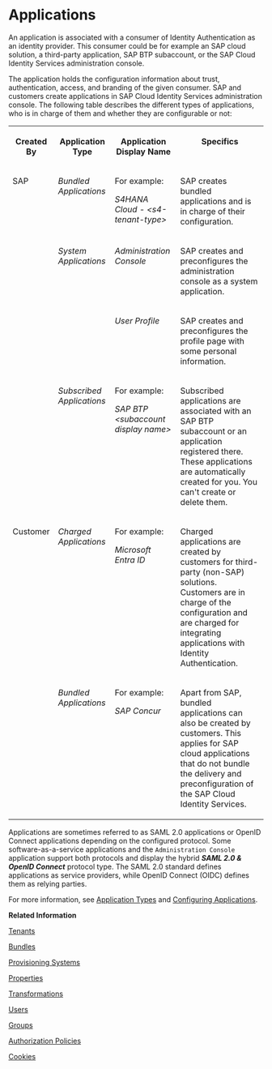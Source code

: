 <!-- loio404a11cbd09846caa65ce25d1bdcc0aa -->

# Applications

An application is associated with a consumer of Identity Authentication as an identity provider. This consumer could be for example an SAP cloud solution, a third-party application, SAP BTP subaccount, or the SAP Cloud Identity Services administration console.

The application holds the configuration information about trust, authentication, access, and branding of the given consumer. SAP and customers create applications in SAP Cloud Identity Services administration console. The following table describes the different types of applications, who is in charge of them and whether they are configurable or not:


<table>
<tr>
<th valign="top">

Created By

</th>
<th valign="top">

Application Type

</th>
<th valign="top">

Application Display Name

</th>
<th valign="top">

Specifics

</th>
</tr>
<tr>
<td valign="top" rowspan="4">

SAP

</td>
<td valign="top">

*Bundled Applications* 

</td>
<td valign="top">

For example:

*S4HANA Cloud - *<s4-tenant-type\>**

</td>
<td valign="top">

SAP creates bundled applications and is in charge of their configuration.

</td>
</tr>
<tr>
<td valign="top" rowspan="2">

*System Applications* 

</td>
<td valign="top">

*Administration Console* 

</td>
<td valign="top">

SAP creates and preconfigures the administration console as a system application.

</td>
</tr>
<tr>
<td valign="top">

*User Profile* 

</td>
<td valign="top">

SAP creates and preconfigures the profile page with some personal information.

</td>
</tr>
<tr>
<td valign="top">

*Subscribed Applications* 

</td>
<td valign="top">

For example:

*SAP BTP *<subaccount display name\>**

</td>
<td valign="top">

Subscribed applications are associated with an SAP BTP subaccount or an application registered there. These applications are automatically created for you. You can't create or delete them.

</td>
</tr>
<tr>
<td valign="top" rowspan="2">

Customer

</td>
<td valign="top">

*Charged Applications* 

</td>
<td valign="top">

For example:

*Microsoft Entra ID*

</td>
<td valign="top">

Charged applications are created by customers for third-party \(non-SAP\) solutions. Customers are in charge of the configuration and are charged for integrating applications with Identity Authentication.

</td>
</tr>
<tr>
<td valign="top">

*Bundled Applications* 

</td>
<td valign="top">

For example:

*SAP Concur*

</td>
<td valign="top">

Apart from SAP, bundled applications can also be created by customers. This applies for SAP cloud applications that do not bundle the delivery and preconfiguration of the SAP Cloud Identity Services.

</td>
</tr>
</table>

Applications are sometimes referred to as SAML 2.0 applications or OpenID Connect applications depending on the configured protocol. Some software-as-a-service applications and the `Administration Console` application support both protocols and display the hybrid ***SAML 2.0 & OpenID Connect*** protocol type. The SAML 2.0 standard defines applications as service providers, while OpenID Connect \(OIDC\) defines them as relying parties.

For more information, see [Application Types](application-types-8f61880.md) and [Configuring Applications](Operation-Guide/configuring-applications-61ad3b0.md).

**Related Information**  


[Tenants](tenants-93160eb.md "A tenant refers to your (customer-specific) instance of SAP Cloud Identity Services. It's delivered to you as part of a bundle with an SAP cloud solution or as part of a self-service request in SAP BTP cockpit.")

[Bundles](bundles-25b65a4.md "A bundle is a group of preconfigured products and services which are sold together.")

[Provisioning Systems](provisioning-systems-15da6af.md "Identity Provisioning provides connectors to various business applications for provisioning and deprovisioning of users and groups. These business applications are set up as provisioning systems in the administration console of SAP Cloud Identity Services.")

[Properties](properties-e92c1aa.md "Properties hold the configuration of a provisioning system.")

[Transformations](transformations-81f5204.md "Transformations help you transform user and group attributes from the data model of the source system to the data model of the target system.")

[Users](users-70e95d1.md "Users in SAP Cloud Identity Services fall into two categories: administrators and end users.")

[Groups](groups-d93be69.md "SAP Cloud Identity Services offers groups to organize users based on common characteristics, authorization, or application. Use them to efficiently manage user access and permissions within your organization's SAP Cloud Identity Services environment.")

[Authorization Policies](authorization-policies-01ddefa.md "Authorization Management enables you to refine authorization policies that give access to resources in enabled SAP BTP-based business applications. Restrict policies based on the values of user or business object attributes. Assign policies to users with the group management capabilities of the identity directory.")

[Cookies](cookies-e60fd04.md "")

